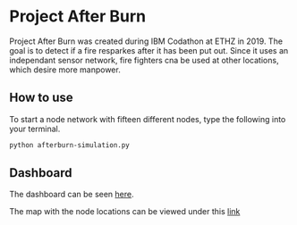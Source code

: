# Project After Burn

Project After Burn was created during IBM Codathon at ETHZ in 2019. The goal is to detect if a fire resparkes after it has been put out. Since it uses an independant sensor network, fire fighters cna be used at other locations, which desire more manpower.

## How to use

To start a node network with fifteen different nodes, type the following into your terminal.

```bash
python afterburn-simulation.py
```

## Dashboard

The dashboard can be seen [here](https://afterburn-v1.eu-gb.cf.appdomain.cloud/ui/#!/0?socketid=yJvcui0rOX93KvTVAAAT).

The map with the node locations can be viewed under this [link](https://afterburn-v1.eu-gb.cf.appdomain.cloud/worldmap/)
